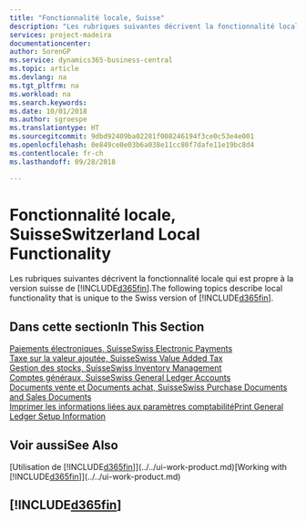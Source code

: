 ```yaml
---
title: "Fonctionnalité locale, Suisse"
description: "Les rubriques suivantes décrivent la fonctionnalité locale de la version suisse de Business Central."
services: project-madeira
documentationcenter: 
author: SorenGP
ms.service: dynamics365-business-central
ms.topic: article
ms.devlang: na
ms.tgt_pltfrm: na
ms.workload: na
ms.search.keywords: 
ms.date: 10/01/2018
ms.author: sgroespe
ms.translationtype: HT
ms.sourcegitcommit: 9dbd92409ba02281f008246194f3ce0c53e4e001
ms.openlocfilehash: 0e849ce0e03b6a038e11cc80f7dafe11e19bc8d4
ms.contentlocale: fr-ch
ms.lasthandoff: 09/28/2018

---
```

# <a name="switzerland-local-functionality"></a><span data-ttu-id="4d430-103">Fonctionnalité locale, Suisse</span><span class="sxs-lookup"><span data-stu-id="4d430-103">Switzerland Local Functionality</span></span>
<span data-ttu-id="4d430-104">Les rubriques suivantes décrivent la fonctionnalité locale qui est propre à la version suisse de [!INCLUDE[d365fin](../../includes/d365fin_md.md)].</span><span class="sxs-lookup"><span data-stu-id="4d430-104">The following topics describe local functionality that is unique to the Swiss version of [!INCLUDE[d365fin](../../includes/d365fin_md.md)].</span></span>  

## <a name="in-this-section"></a><span data-ttu-id="4d430-105">Dans cette section</span><span class="sxs-lookup"><span data-stu-id="4d430-105">In This Section</span></span>  
  [<span data-ttu-id="4d430-106">Paiements électroniques, Suisse</span><span class="sxs-lookup"><span data-stu-id="4d430-106">Swiss Electronic Payments</span></span>](swiss-electronic-payments.md)  
  [<span data-ttu-id="4d430-107">Taxe sur la valeur ajoutée, Suisse</span><span class="sxs-lookup"><span data-stu-id="4d430-107">Swiss Value Added Tax</span></span>](swiss-value-added-tax.md)  
  [<span data-ttu-id="4d430-108">Gestion des stocks, Suisse</span><span class="sxs-lookup"><span data-stu-id="4d430-108">Swiss Inventory Management</span></span>](swiss-inventory-management.md)  
  [<span data-ttu-id="4d430-109">Comptes généraux, Suisse</span><span class="sxs-lookup"><span data-stu-id="4d430-109">Swiss General Ledger Accounts</span></span>](swiss-general-ledger-accounts.md)  
  [<span data-ttu-id="4d430-110">Documents vente et Documents achat, Suisse</span><span class="sxs-lookup"><span data-stu-id="4d430-110">Swiss Purchase Documents and Sales Documents</span></span>](swiss-purchase-documents-and-sales-documents.md)  
  [<span data-ttu-id="4d430-111">Imprimer les informations liées aux paramètres comptabilité</span><span class="sxs-lookup"><span data-stu-id="4d430-111">Print General Ledger Setup Information</span></span>](how-to-print-general-ledger-setup-information.md)

## <a name="see-also"></a><span data-ttu-id="4d430-112">Voir aussi</span><span class="sxs-lookup"><span data-stu-id="4d430-112">See Also</span></span>
<span data-ttu-id="4d430-113">[Utilisation de [!INCLUDE[d365fin](../../includes/d365fin_md.md)]](../../ui-work-product.md)</span><span class="sxs-lookup"><span data-stu-id="4d430-113">[Working with [!INCLUDE[d365fin](../../includes/d365fin_md.md)]](../../ui-work-product.md)</span></span>

## [!INCLUDE[d365fin](../../includes/free_trial_md.md)]  
 

